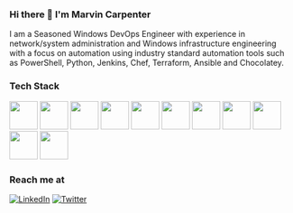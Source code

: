 ### Hi there 👋 I'm Marvin Carpenter

<!--
**mcarpenter2840/mcarpenter2840** is a ✨ _special_ ✨ repository because its `README.md` (this file) appears on your GitHub profile.

Here are some ideas to get you started:

- 🔭 I’m currently working on ...
- 🌱 I’m currently learning ...
- 👯 I’m looking to collaborate on ...
- 🤔 I’m looking for help with ...
- 💬 Ask me about ...
- 📫 How to reach me: ...
- 😄 Pronouns: ...
- ⚡ Fun fact: ...
-->

I am a Seasoned Windows DevOps Engineer with experience in network/system administration and Windows infrastructure engineering with a focus on automation using industry standard automation tools such as PowerShell, Python, Jenkins, Chef, Terraform, Ansible and Chocolatey.

### Tech Stack

<img height="50" width="50" src="https://simpleicons.org/icons/amazonaws.svg" />
<img height="50" width="50" src="https://simpleicons.org/icons/ansible.svg" />
<img height="50" width="50" src="https://simpleicons.org/icons/microsoftazure.svg" />
<img height="50" width="50" src="https://simpleicons.org/icons/powershell.svg" />
<img height="50" width="50" src="https://simpleicons.org/icons/chef.svg" />
<img height="50" width="50" src="https://simpleicons.org/icons/terraform.svg" />
<img height="50" width="50" src="https://simpleicons.org/icons/docker.svg" />
<img height="50" width="50" src="https://simpleicons.org/icons/kubernetes.svg" />
<img height="50" width="50" src="https://simpleicons.org/icons/chocolatey.svg" />
<img height="50" width="50" src="https://simpleicons.org/icons/jenkins.svg" />
<img height="50" width="50" src="https://simpleicons.org/icons/googlecloud.svg" />

### Reach me at

<a href="https://www.linkedin.com/in/marvincarpenter/" target="_blank"><img alt="LinkedIn" src="https://img.shields.io/badge/LinkedIn-@marvincarpenter-blue?style=flat&logo=linkedin"></a>
<a href="https://twitter.com/devonfury" target="_blank"><img alt="Twitter" src="https://img.shields.io/twitter/follow/devonfury?style=social"></a>

